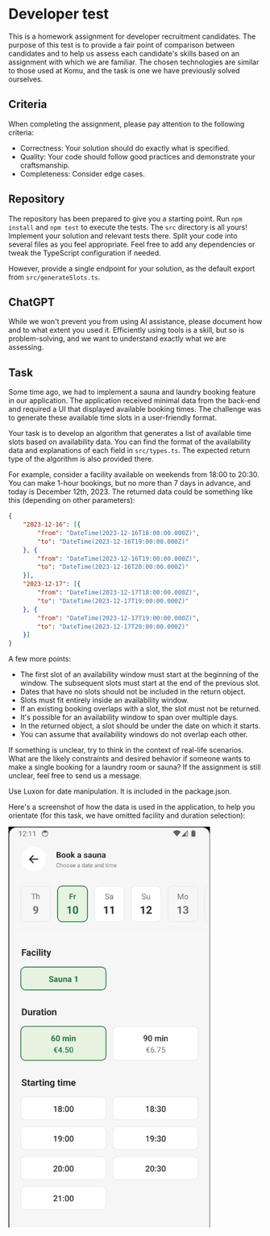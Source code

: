 # Developer test
This is a homework assignment for developer recruitment candidates. The purpose of this test is to provide a fair point of comparison between candidates and to help us assess each candidate's skills based on an assignment with which we are familiar. The chosen technologies are similar to those used at Komu, and the task is one we have previously solved ourselves.

## Criteria
When completing the assignment, please pay attention to the following criteria:
* Correctness: Your solution should do exactly what is specified.
* Quality: Your code should follow good practices and demonstrate your craftsmanship.
* Completeness: Consider edge cases.

## Repository
The repository has been prepared to give you a starting point. Run `npm install` and `npm test` to execute the tests. The `src` directory is all yours! Implement your solution and relevant tests there. Split your code into several files as you feel appropriate. Feel free to add any dependencies or tweak the TypeScript configuration if needed.

However, provide a single endpoint for your solution, as the default export from `src/generateSlots.ts`.

## ChatGPT
While we won't prevent you from using AI assistance, please document how and to what extent you used it. Efficiently using tools is a skill, but so is problem-solving, and we want to understand exactly what we are assessing.

## Task
Some time ago, we had to implement a sauna and laundry booking feature in our application. The application received minimal data from the back-end and required a UI that displayed available booking times. The challenge was to generate these available time slots in a user-friendly format.

Your task is to develop an algorithm that generates a list of available time slots based on availability data. You can find the format of the availability data and explanations of each field in `src/types.ts`. The expected return type of the algorithm is also provided there.

For example, consider a facility available on weekends from 18:00 to 20:30. You can make 1-hour bookings, but no more than 7 days in advance, and today is December 12th, 2023. The returned data could be something like this (depending on other parameters):

```JSON
{
    "2023-12-16": [{
        "from": "DateTime(2023-12-16T18:00:00.000Z)",
        "to": "DateTime(2023-12-16T19:00:00.000Z)"
    }, {
        "from": "DateTime(2023-12-16T19:00:00.000Z)",
        "to": "DateTime(2023-12-16T20:00:00.000Z)"
    }],
    "2023-12-17": [{
        "from": "DateTime(2023-12-17T18:00:00.000Z)",
        "to": "DateTime(2023-12-17T19:00:00.000Z)"
    }, {
        "from": "DateTime(2023-12-17T19:00:00.000Z)",
        "to": "DateTime(2023-12-17T20:00:00.000Z)"
    }]
}
```
A few more points:
* The first slot of an availability window must start at the beginning of the window. The subsequent slots must start at the end of the previous slot.
* Dates that have no slots should not be included in the return object.
* Slots must fit entirely inside an availability window.
* If an existing booking overlaps with a slot, the slot must not be returned.
* It's possible for an availability window to span over multiple days.
* In the returned object, a slot should be under the date on which it starts.
* You can assume that availability windows do not overlap each other.

If something is unclear, try to think in the context of real-life scenarios. What are the likely constraints and desired behavior if someone wants to make a single booking for a laundry room or sauna? If the assignment is still unclear, feel free to send us a message.

Use Luxon for date manipulation. It is included in the package.json.

Here's a screenshot of how the data is used in the application, to help you orientate (for this task, we have omitted facility and duration selection):

<img width=400 src="./docs/bookingScreenshot.png" />
